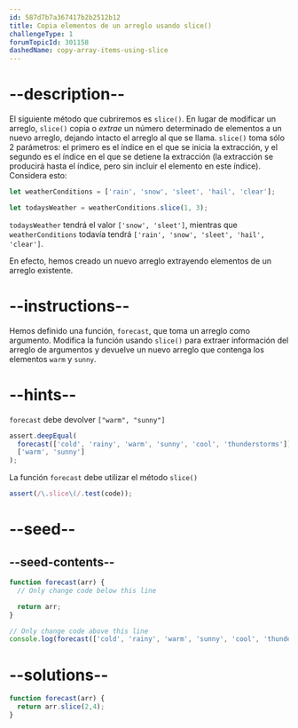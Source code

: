 ```yaml
---
id: 587d7b7a367417b2b2512b12
title: Copia elementos de un arreglo usando slice()
challengeType: 1
forumTopicId: 301158
dashedName: copy-array-items-using-slice
---
```


# --description--

El siguiente método que cubriremos es `slice()`. En lugar de modificar un arreglo, `slice()` copia o *extrae* un número determinado de elementos a un nuevo arreglo, dejando intacto el arreglo al que se llama. `slice()` toma sólo 2 parámetros: el primero es el índice en el que se inicia la extracción, y el segundo es el índice en el que se detiene la extracción (la extracción se producirá hasta el índice, pero sin incluir el elemento en este índice). Considera esto:

```js
let weatherConditions = ['rain', 'snow', 'sleet', 'hail', 'clear'];

let todaysWeather = weatherConditions.slice(1, 3);
```

`todaysWeather` tendrá el valor `['snow', 'sleet']`, mientras que `weatherConditions` todavía tendrá `['rain', 'snow', 'sleet', 'hail', 'clear']`.

En efecto, hemos creado un nuevo arreglo extrayendo elementos de un arreglo existente.

# --instructions--

Hemos definido una función, `forecast`, que toma un arreglo como argumento. Modifica la función usando `slice()` para extraer información del arreglo de argumentos y devuelve un nuevo arreglo que contenga los elementos `warm` y `sunny`.

# --hints--

`forecast` debe devolver `["warm", "sunny"]`

```js
assert.deepEqual(
  forecast(['cold', 'rainy', 'warm', 'sunny', 'cool', 'thunderstorms']),
  ['warm', 'sunny']
);
```

La función `forecast` debe utilizar el método `slice()`

```js
assert(/\.slice\(/.test(code));
```

# --seed--

## --seed-contents--

```js
function forecast(arr) {
  // Only change code below this line

  return arr;
}

// Only change code above this line
console.log(forecast(['cold', 'rainy', 'warm', 'sunny', 'cool', 'thunderstorms']));
```

# --solutions--

```js
function forecast(arr) {
  return arr.slice(2,4);
}
```
